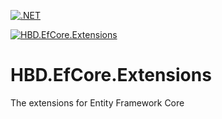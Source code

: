 [![.NET](https://github.com/baoduy/HBD.EfCore.Extensions/actions/workflows/dotnet.yml/badge.svg)](https://github.com/baoduy/HBD.EfCore.Extensions/actions/workflows/dotnet.yml)

[![HBD.EfCore.Extensions](https://img.shields.io/nuget/v/HBD.EfCore.Extensions)](https://www.nuget.org/packages/HBD.EfCore.Extensions/)

# HBD.EfCore.Extensions
The extensions for Entity Framework Core



